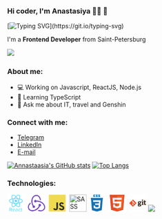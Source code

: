 ### Hi coder, I'm **Anastasiya** 👩‍💻 🧡

[![Typing SVG](https://readme-typing-svg.herokuapp.com?size=24&width=600&lines=Welcome+To+Annastaasia's+Github+Profile..)](https://git.io/typing-svg)

I'm a **Frontend Developer** from Saint-Petersburg

<div id="header" align="start">
  <img src="https://media1.giphy.com/media/L1R1tvI9svkIWwpVYr/giphy.gif?cid=ecf05e47epd1vo2xunmz1wz9ywy4ycfiohlwpoclwqy41482&rid=giphy.gif&ct=g" width="250"/>
</div>

### About me:

- 💻 Working on Javascript, ReactJS, Node.js
- 📘 Learning TypeScript
- 🥰 Ask me about IT, travel and Genshin 

### Connect with me:
- <a href="https://t.me/Nemezida_Ok" target="blank">Telegram</a>
- <a href="https://www.linkedin.com/in/anastasiya-shitenkova/" target="blank">LinkedIn</a>
- <a href="corvusmilya@mail.ru" target="blank">E-mail</a>

[![Annastaasia's GitHub stats](https://github-readme-stats.vercel.app/api?username=Annastaasia)](https://github.com/Annastaasia/github-readme-stats)
[![Top Langs](https://github-readme-stats.vercel.app/api/top-langs/?username=anuraghazra&layout=compact)](https://github.com/anuraghazra/github-readme-stats)


### Technologies:
<div>
  <img src="https://github.com/devicons/devicon/blob/master/icons/react/react-original-wordmark.svg" title="React" alt="React" width="40" height="40"/>&nbsp;
  <img src="https://github.com/devicons/devicon/blob/master/icons/redux/redux-original.svg" title="Redux" alt="Redux " width="40" height="40"/>&nbsp;
  <img src="https://github.com/devicons/devicon/blob/master/icons/javascript/javascript-original.svg" title="JavaScript" alt="JavaScript" width="40" height="40"/>&nbsp;
  <img src="https://user-images.githubusercontent.com/108359930/221673250-00e9fda0-73c7-4e57-8911-e452fa852d6c.png" title="SASS" **alt="SASS" width="40" height="40"/>
  <img src="https://github.com/devicons/devicon/blob/master/icons/css3/css3-plain-wordmark.svg"  title="CSS3" alt="CSS" width="40" height="40"/>&nbsp;
  <img src="https://github.com/devicons/devicon/blob/master/icons/html5/html5-original.svg" title="HTML5" alt="HTML" width="40" height="40"/>&nbsp;
  <img src="https://github.com/devicons/devicon/blob/master/icons/git/git-original-wordmark.svg" title="Git" **alt="Git" width="40" height="40"/>
  <img src="https://www.vectorlogo.zone/logos/getbootstrap/getbootstrap-ar21.svg" height="50" />
</div>

<!--
:do:
- 📖 I have a <a href="https://t.me/frontendzapiski" target="blank">channel</a> about frontend development
⏳ Learning: React    
🥰 Love animals   
🏋🏻‍♀️ Take up Crossfit    

### ⌚ Want to learn in the nearest future:
- Redux
- TypeScript
- Vuejs 

### 📫 How to reach me:
- <a href="https://www.linkedin.com/in/olga-bulgakova-014254243/" target="blank">LinkedIn</a>
- <a href="https://t.me/bio_ol23" target="blank">Telegram</a>
- <a href="oska43@mail.ru" target="blank">E-mail</a>

### Technologies:
<div>
  <img src="https://github.com/devicons/devicon/blob/master/icons/react/react-original-wordmark.svg" title="React" alt="React" width="40" height="40"/>&nbsp;
  <img src="https://github.com/devicons/devicon/blob/master/icons/javascript/javascript-original.svg" title="JavaScript" alt="JavaScript" width="40" height="40"/>&nbsp;
  <img src="https://github.com/devicons/devicon/blob/master/icons/css3/css3-plain-wordmark.svg"  title="CSS3" alt="CSS" width="40" height="40"/>&nbsp;
    
  <img src="https://user-images.githubusercontent.com/108359930/221673475-270f0e21-5454-4eb7-9d1b-2340de1bec0b.png" title="HTML5" alt="HTML" width="40" height="40"/>&nbsp;
  <img src="https://github.com/devicons/devicon/blob/master/icons/git/git-original-wordmark.svg" title="Git" **alt="Git" width="40" height="40"/>
  <img src="https://github.com/devicons/devicon/blob/master/icons/vuejs/vuejs-original-wordmark.svg" title="Vuejs" alt="React" width="40" height="40"/>&nbsp;
  <img src="https://github.com/devicons/devicon/blob/master/icons/typescript/typescript-original.svg" title="TypeScript" alt="React" width="40" height="40"/>&nbsp;
  <img src="https://github.com/devicons/devicon/blob/master/icons/materialui/materialui-original.svg" title="Material UI" alt="Material UI" width="40" height="40"/>&nbsp;
</div>


**Annastaasia/Annastaasia** is a ✨ _special_ ✨ repository because its `README.md` (this file) appears on your GitHub profile.

Here are some ideas to get you started:

- 🔭 I’m currently working on ...
- 🌱 I’m currently learning ...
- 👯 I’m looking to collaborate on ...
- 🤔 I’m looking for help with ...
- 💬 Ask me about ...
- 📫 How to reach me: ...
- 😄 Pronouns: ...
- ⚡ Fun fact: ...
[![Top Langs](https://github-readme-stats.vercel.app/api/top-langs/?username=Annastaasia&layout=compact)](https://github.com/Annastaasia/github-readme-stats)
-->
